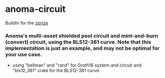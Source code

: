 # anoma-circuit
Buildin for the [zprize](https://www.zprize.io/prizes/fastest-masp-circuit-groth16-prover-wasm) 

###  Anoma's multi-asset shielded pool circuit and mint-and-burn (convert) circuit, using the BLS12-381 curve. Note that this implementation is just an example, and may not be optimal for your use case.

- using "bellman" and "rand" for Groth16 system and circuit and "bls12_381" crate for the BLS12-381 curve
